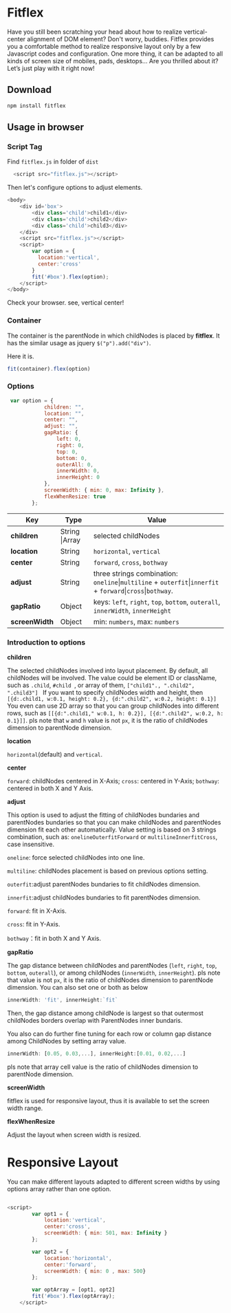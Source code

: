 # Fitflex
Have you still been scratching your head about how to realize vertical-center alignment of DOM element?
Don't worry, buddies. Fitflex provides you a comfortable method to realize responsive layout only by a few Javascript codes and configuration. One more thing, it can be adapted to all kinds of screen size of mobiles, pads, desktops… 
Are you thrilled about it? Let’s just play with it right now!



## Download

```js
npm install fitflex
```

## Usage in browser
### Script Tag

Find `fitflex.js` in folder of `dist`

```js
  <script src="fitflex.js"></script>
```
Then let's configure options to adjust elements.

```js
<body>
    <div id='box'>
        <div class='child'>child1</div>
        <div class='child'>child2</div>
        <div class='child'>child3</div>
    </div>
    <script src="fitflex.js"></script>
    <script>
        var option = {
          location:'vertical',
          center:'cross'
        }
        fit('#box').flex(option);
    </script>
</body>
```
Check your browser. see, vertical center!

### Container
The container is the parentNode in which childNodes is placed by **fitflex**. 
It has the similar usage as jquery `$("p").add("div")`.

Here it is.

```js
fit(container).flex(option)
```


### Options

```js
 var option = {
            children: "",
            location: "",
            center: "",
            adjust: "",
            gapRatio: {
                left: 0,
                right: 0,
                top: 0,
                bottom: 0,
                outerAll: 0,
                innerWidth: 0,
                innerHeight: 0
            },
            screenWidth: { min: 0, max: Infinity },
            flexWhenResize: true
        };
```

| Key             | Type           | Value                                                                                                       |
| --------------- | -------------- | ----------------------------------------------------------------------------------------------------------- |
| **children**    | String \|Array | selected childNodes                                                                                         |
| **location**    | String         | `horizontal`, `vertical`                                                                                    |
| **center**      | String         | `forward`, `cross`, `bothway`                                                                               |
| **adjust**      | String         | three strings combination: `oneline`\|`multiline` + `outerfit`\|`innerfit` + `forward`\|`cross`\|`bothway`. |
| **gapRatio**    | Object         | keys: `left`, `right`, `top`, `bottom`, `outerall`, `innerWidth`, `innerHeight`                             |
| **screenWidth** | Object         | min: `numbers`, max: `numbers`                                                                              |

### Introduction to options

**children**

The selected childNodes involved into layout placement. By default, all childNodes will be involved.  The value could be element ID or className, such as 
`.child`, `#child `, 
or array of them, 
`["child1"., ".child2", ".child3"] `
If you want to specify childNodes width and height, then 
`[{d:.child1, w:0.1, height: 0.2}, {d:".child2", w:0.2, height: 0.1}]` 
You even can use 2D array so that you can group childNodes into different rows, such as 
`[[{d:".child1," w:0.1, h: 0.2}], [{d:".child2", w:0.2, h: 0.1}]]`. 
pls note that `w` and `h` value is not `px`, it is the ratio of childNodes dimension to parentNode dimension. 

**location**

`horizontal`(default) and `vertical`. 

**center**

`forward`: childNodes centered in X-Axis; 
`cross`: centered in Y-Axis; 
`bothway`: centered in both X and Y Axis.

**adjust**

This option is used to adjust the fitting of childNodes bundaries and parentNodes bundaries so that you can make childNodes and parentNodes dimension fit each other automatically. Value setting is based on 3 strings combination, such as: 
`onelineOuterfitForward` or `multilineInnerfitCross`, case insensitive.  

`oneline`: force selected childNodes into one line. 

`multiline`: childNodes placement is based on previous options setting.

`outerfit`:adjust parentNodes bundaries to fit childNodes dimension. 

`innerfit`:adjust childNodes bundaries to fit parentNodes dimension. 

`forward`: fit in X-Axis. 

`cross`: fit in Y-Axis.

`bothway`：fit in both X and Y Axis.

**gapRatio**

The gap distance between childNodes and parentNodes (`left`, `right`, `top`, `bottom`, `outerall`), or among childNodes (`innerWidth`, `innerHeight`). pls note that value is not `px`, it is the ratio of childNodes dimension to parentNode dimension. 
You can also set one or both as below

```js
innerWidth: 'fit', innerHeight:`fit`
```
Then, the gap distance among childNode is largest so that outermost childNodes borders overlap with ParentNodes inner bundaris. 

You also can do further fine tuning for each row or column gap distance among ChildNodes by setting array value. 

```js
innerWidth: [0.05, 0.03,...], innerHeight:[0.01, 0.02,...]
```
pls note that array cell value is the ratio of childNodes dimension to parentNode dimension. 


**screenWidth**

fitflex is used for responsive layout, thus it is available to set the screen width range. 

**flexWhenResize**

Adjust the layout when screen width is resized. 



# Responsive Layout 

You can make different layouts adapted to different screen widths by using options array rather than one option. 

```js

<script>
        var opt1 = {
            location:'vertical',
            center:'cross',
            screenWidth: { min: 501, max: Infinity }
        }; 

        var opt2 = {
            location:'horizontal',
            center:'forward',
            screenWidth: { min: 0 , max: 500}
        };

        var optArray = [opt1, opt2]
        fit('#box').flex(optArray);
    </script>

```







